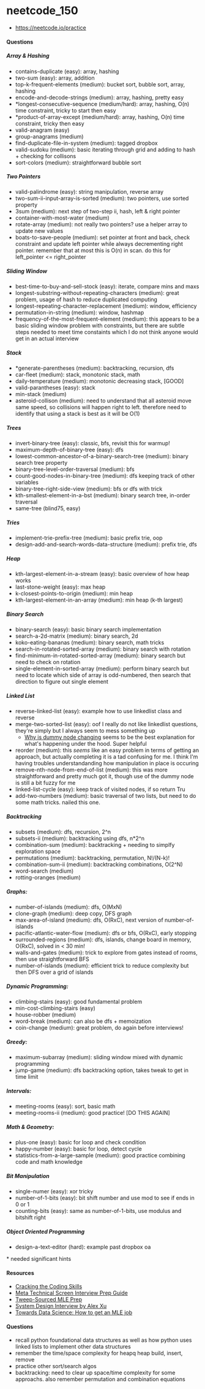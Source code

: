 # neetcode_150
* https://neetcode.io/practice

#### Questions

##### Array & Hashing
* contains-duplicate (easy): array, hashing
* two-sum (easy): array, addition
* top-k-frequent-elements (medium): bucket sort, bubble sort, array, hashing
* encode-and-decode-strings (medium): array, hashing, pretty easy
* *longest-consecutive-sequence (medium/hard): array, hashing, O(n) time constraint, tricky to start then easy
* *product-of-array-except (medium/hard): array, hashing, O(n) time constraint, tricky then easy
* valid-anagram (easy)
* group-anagrams (medium)
* find-duplicate-file-in-system (medium): tagged dropbox
* valid-sudoku (medium): basic iterating through grid and adding to hash + checking for collisons
* sort-colors (medium): straightforward bubble sort

##### Two Pointers
* valid-palindrome (easy): string manipulation, reverse array
* two-sum-ii-input-array-is-sorted (medium): two pointers, use sorted property
* 3sum (medium): next step of two-step ii, hash, left & right pointer
* container-with-most-water (medium)
* rotate-array (medium): not really two pointers? use a helper array to update new values
* boats-to-save-people (medium): set pointer at front and back, check constraint and update left pointer while always decrementing right pointer. remember that at most this is O(n) in scan. do this for left_pointer <= right_pointer

##### Sliding Window
* best-time-to-buy-and-sell-stock (easy): iterate, compare mins and maxs
* longest-substring-without-repeating-characters (medium): great problem, usage of hash to reduce duplicated computing
* longest-repeating-character-replacement (medium): window, efficiency
* permutation-in-string (medium): window, hashmap
* frequency-of-the-most-frequent-element (medium): this appears to be a basic sliding window problem with constraints, but there are subtle steps needed to meet time constaints which I do not think anyone would get in an actual interview

##### Stack
* *generate-parentheses (medium): backtracking, recursion, dfs
* car-fleet (medium): stack, monotonic stack, math
* daily-temperature (medium): monotonic decreasing stack, [GOOD]
* valid-parantheses (easy): stack
* min-stack (medium)
* asteroid-collison (medium): need to understand that all asteroid move same speed, so collisions will happen right to left. therefore need to identify that using a stack is best as it will be O(1)

##### Trees
* invert-binary-tree (easy): classic, bfs, revisit this for warmup!
* maximum-depth-of-binary-tree (easy): dfs
* lowest-common-ancestor-of-a-binary-search-tree (medium): binary search tree property
* binary-tree-level-order-traversal (medium): bfs
* count-good-nodes-in-binary-tree (medium): dfs keeping track of other variables
* binary-tree-right-side-view (medium): bfs or dfs with trick
* kth-smallest-element-in-a-bst (medium): binary search tree, in-order traversal
* same-tree (blind75, easy)

##### Tries
* implement-trie-prefix-tree (medium): basic prefix trie, oop
* design-add-and-search-words-data-structure (medium): prefix trie, dfs

##### Heap
* kth-largest-element-in-a-stream (easy): basic overview of how heap works
* last-stone-weight (easy): max heap
* k-closest-points-to-origin (medium): min heap
* kth-largest-element-in-an-array (medium): min heap (k-th largest)

##### Binary Search
* binary-search (easy): basic binary search implementation
* search-a-2d-matrix (medium): binary search, 2d
* koko-eating-bananas (medium): binary search, math tricks
* search-in-rotated-sorted-array (medium): binary search with rotation
* find-minimum-in-rotated-sorted-array (medium): binary search but need to check on rotation
* single-element-in-sorted-array (medium): perform binary search but need to locate which side of array is odd-numbered, then search that direction to figure out single element

##### Linked List
* reverse-linked-list (easy): example how to use linkedlist class and reverse
* merge-two-sorted-list (easy): oof I really do not like linkedlist questions, they're simply but I always seem to mess something up
  * [Why is dummy node changing](https://stackoverflow.com/questions/72588124/why-is-dummy-node-changing-in-this-linked-list-problem-python3) seems to be the best explanation for what's happening under the hood. Super helpful
* reorder (medium): this _seems_ like an easy problem in terms of getting an approach, but actually completing it is a tad confusing for me. I think I'm having troubles understandanding how
manipulation in place is occuring
* remove-nth-node-from-end-of-list (medium): this was more straightforward and pretty much got it, though use of the dummy node is still a bit fuzzy for me
* linked-list-cycle (easy): keep track of visited nodes, if so return Tru
* add-two-numbers (medium): basic traversal of two lists, but need to do some math tricks. nailed this one.

##### Backtracking
* subsets (medium): dfs, recursion, 2^n
* subsets-ii (medium): backtracking using dfs, n*2^n
* combination-sum (medium): backtracking + needing to simplfy exploration space
* permutations (medium): backtracking, permutation, N!/(N-k)!
* combination-sum-ii (medium): backtracking combinations, O(2^N)
* word-search (medium)
* rotting-oranges (medium)

##### Graphs:
* number-of-islands (medium): dfs, O(MxN)
* clone-graph (medium): deep copy, DFS graph
* max-area-of-island (medium): dfs, O(RxC), next version of number-of-islands
* pacific-atlantic-water-flow (medium): dfs or bfs, O(RxC), early stopping
* surrounded-regions (medium): dfs, islands, change board in memory, O(RxC), solved in < 30 min!
* walls-and-gates (medium): trick to explore from gates instead of rooms, then use straightforward BFS
* number-of-islands (medium): efficient trick to reduce complexity but then DFS over a grid of islands

##### Dynamic Programming:
* climbing-stairs (easy): good fundamental problem
* min-cost-climbing-stairs (easy)
* house-robber (medium)
* word-break (medium): can also be dfs + memoization
* coin-change (medium): great problem, do again before interviews!

##### Greedy:
* maximum-subarray (medium): sliding window mixed with dynamic programming
* jump-game (medium): dfs backtracking option, takes tweak to get in time limit

##### Intervals:
* meeting-rooms (easy): sort, basic math
* meeting-rooms-ii (medium): good practice! [DO THIS AGAIN]

##### Math & Geometry:
* plus-one (easy): basic for loop and check condition
* happy-number (easy): basic for loop, detect cycle
* statistics-from-a-large-sample (medium): good practice combining code and math knowledge

##### Bit Manipulation
* single-numer (easy): xor tricky
* number-of-1-bits (easy): bit shift number and use mod to see if ends in 0 or 1
* counting-bits (easy): same as number-of-1-bits, use modulus and bitshift right

##### Object Oriented Programming
* design-a-text-editor (hard): example past dropbox oa

\* needed significant hints

#### Resources
* [Cracking the Coding Skills](https://drive.google.com/file/d/0BxTvoZCNzGBoRGIyUU5jSDY4RzA/view?resourcekey=0-q2yVDnZo-m2pjgxmXMKgAA)
* [Meta Technical Screen Interview Prep Guide](https://drive.google.com/file/d/18Gn89EHYjFIhFk9vGgnb9m5EIEjZa40I/view)
* [Tweep-Sourced MLE Prep](https://docs.google.com/document/d/1IlI5vOsJbYhvxSdIb5fpwebtyo9vmmgZZBwZEqWpSZo/edit)
* [System Design Interview by Alex Xu](https://bytebytego.com/courses/system-design-interview/scale-from-zero-to-millions-of-users)
* [Towards Data Science: How to get an MLE job](https://towardsdatascience.com/how-to-get-a-machine-learning-job-in-6-months-5aaa61b13af2)

#### Questions
* recall python foundational data structures as well as how python uses linked lists to implement other data structures
* remember the time/space complexity for heapq heap build, insert, remove
* practice other sort/search algos
* backtracking: need to clear up space/time complexity for some approachs. also remember permutation and combination equations
